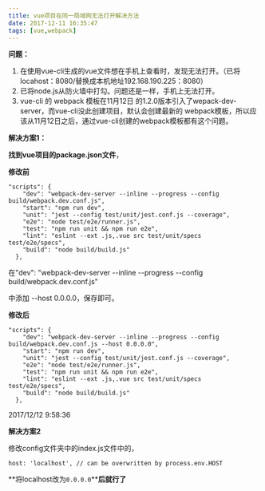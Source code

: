 ```yaml
---
title: vue项目在同一局域网无法打开解决方法
date: 2017-12-11 16:35:47
tags: [vue,webpack]
---
```

**问题：**
	
  1. 在使用vue-cli生成的vue文件想在手机上查看时，发现无法打开。（已将locahost：8080/替换成本机地址192.168.190.225：8080）
  2. 已将node.js从防火墙中打勾。问题还是一样，手机上无法打开。
  3. vue-cli 的 webpack 模板在11月12日 的1.2.0版本引入了wepack-dev-server，而vue-cli没此创建项目，默认会创建最新的 webpack模板，所以应该从11月12日之后，通过vue-cli创建的webpack模板都有这个问题。


<!-- more -->

**解决方案1：**

  **找到vue项目的package.json文件**，

**修改前**

	"scripts": {
	    "dev": "webpack-dev-server --inline --progress --config build/webpack.dev.conf.js",
	    "start": "npm run dev",
	    "unit": "jest --config test/unit/jest.conf.js --coverage",
	    "e2e": "node test/e2e/runner.js",
	    "test": "npm run unit && npm run e2e",
	    "lint": "eslint --ext .js,.vue src test/unit/specs test/e2e/specs",
	    "build": "node build/build.js"
	  },

在"dev": "webpack-dev-server --inline --progress --config build/webpack.dev.conf.js"

中添加 --host 0.0.0.0，保存即可。

**修改后**

	"scripts": {
	    "dev": "webpack-dev-server --inline --progress --config build/webpack.dev.conf.js --host 0.0.0.0",
	    "start": "npm run dev",
	    "unit": "jest --config test/unit/jest.conf.js --coverage",
	    "e2e": "node test/e2e/runner.js",
	    "test": "npm run unit && npm run e2e",
	    "lint": "eslint --ext .js,.vue src test/unit/specs test/e2e/specs",
	    "build": "node build/build.js"
	  },

2017/12/12 9:58:36 

**解决方案2**

修改config文件夹中的index.js文件中的，


    host: 'localhost', // can be overwritten by process.env.HOST

**将localhost改为`0.0.0.0`****后就行了**
